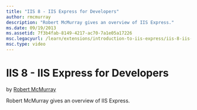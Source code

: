 ```yaml
---
title: "IIS 8 - IIS Express for Developers"
author: rmcmurray
description: "Robert McMurray gives an overview of IIS Express."
ms.date: 09/19/2013
ms.assetid: 7f3b4fab-8149-4217-ac70-7a1e05a17226
msc.legacyurl: /learn/extensions/introduction-to-iis-express/iis-8-iis-express-for-developers
msc.type: video
---
```

# IIS 8 - IIS Express for Developers

by [Robert McMurray](https://github.com/rmcmurray)

Robert McMurray gives an overview of IIS Express. 